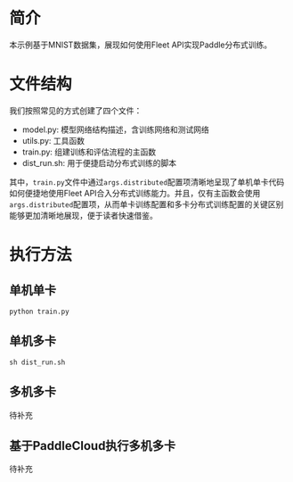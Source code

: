 # 简介
本示例基于MNIST数据集，展现如何使用Fleet API实现Paddle分布式训练。

# 文件结构

我们按照常见的方式创建了四个文件：

* model.py: 模型网络结构描述，含训练网络和测试网络
* utils.py: 工具函数
* train.py: 组建训练和评估流程的主函数
* dist_run.sh: 用于便捷启动分布式训练的脚本

其中，`train.py`文件中通过`args.distributed`配置项清晰地呈现了单机单卡代码如何便捷地使用Fleet API合入分布式训练能力。并且，仅有主函数会使用`args.distributed`配置项，从而单卡训练配置和多卡分布式训练配置的关键区别能够更加清晰地展现，便于读者快速借鉴。

# 执行方法

## 单机单卡

``` code::bash
python train.py
```

## 单机多卡

``` code::bash
sh dist_run.sh
```

## 多机多卡

待补充

## 基于PaddleCloud执行多机多卡

待补充
